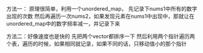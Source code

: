 方法一：
原理很简单，利用一个unordered_map，
先记录下nums1中所有的数字出现的次数
然后再遍历一次nums2，如果发现元素在nums1中出现中，那就让在unordered_map中的数字频率减一，并记录下来


方法二：好像速度也是快的
先把两个vector都排序一下
然后利用两个指针遍历两个表，遍历的时候，如果相同就记录，如果不同的话，只移动值小的那个指针